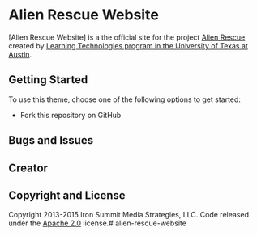 # Alien Rescue Website

[Alien Rescue Website] is a the official site for the project [Alien Rescue](http://alienrescue.edb.utexas.edu/) created by [Learning Technologies program in the University of Texas at Austin](http://www.edb.utexas.edu/education/departments/ci/programs/lt/).

## Getting Started

To use this theme, choose one of the following options to get started:
* Fork this repository on GitHub

## Bugs and Issues

## Creator

## Copyright and License

Copyright 2013-2015 Iron Summit Media Strategies, LLC. Code released under the [Apache 2.0](https://github.com/IronSummitMedia/startbootstrap-creative/blob/gh-pages/LICENSE) license.# alien-rescue-website
